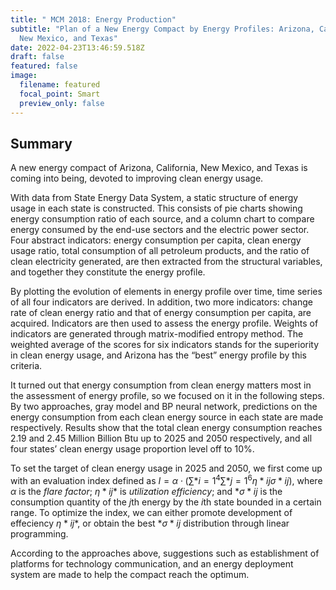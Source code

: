 ```yaml
---
title: " MCM 2018: Energy Production"
subtitle: "Plan of a New Energy Compact by Energy Profiles: Arizona, California,
  New Mexico, and Texas"
date: 2022-04-23T13:46:59.518Z
draft: false
featured: false
image:
  filename: featured
  focal_point: Smart
  preview_only: false
---
```

## **Summary**

A new energy compact of Arizona, California, New Mexico, and Texas is coming into being, devoted to improving clean energy usage.

With data from State Energy Data System, a static structure of energy usage in each state is constructed. This consists of pie charts showing energy consumption ratio of each source, and a column chart to compare energy consumed by the end-use sectors and the electric power sector. Four abstract indicators: energy consumption per capita, clean energy usage ratio, total consumption of all petroleum products, and the ratio of clean electricity generated, are then extracted from the structural variables, and together they constitute the energy profile.

By plotting the evolution of elements in energy profile over time, time series of all four indicators are derived. In addition, two more indicators: change rate of clean energy ratio and that of energy consumption per capita, are acquired. Indicators are then used to assess the energy profile. Weights of indicators are generated through matrix-modified entropy method. The weighted average of the scores for six indicators stands for the superiority in clean energy usage, and Arizona has the “best” energy profile by this criteria.

It turned out that energy consumption from clean energy matters most in the assessment of energy profile, so we focused on it in the following steps. By two approaches, gray model and BP neural network, predictions on the energy consumption from each clean energy source in each state are made respectively. Results show that the total clean energy consumption reaches 2.19 and 2.45 Million Billion Btu up to 2025 and 2050 respectively, and all four states’ clean energy usage proportion level off to 10%.

To set the target of clean energy usage in 2025 and 2050, we first come up with an evaluation index defined as $I=\alpha \cdot\left(\sum*{i=1}^{4} \sum*{j=1}^{6} \eta*{i j} \sigma*{i j}\right)$, where $\alpha$ is the *flare factor*; $\eta*{i j}*$ is *utilization efficiency*; and $*\sigma*{i j}$ is the consumption quantity of the $j$th energy by the $i$th state bounded in a certain range. To optimize the index, we can either promote development of effeciency $\eta*{i j}*$, or obtain the best $*\sigma*{i j}$ distribution through linear programming.

According to the approaches above, suggestions such as establishment of platforms for technology communication, and an energy deployment system are made to help the compact reach the optimum.